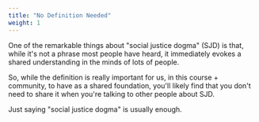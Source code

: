 ```yaml
---
title: "No Definition Needed"
weight: 1
---
```


One of the remarkable things about "social justice dogma" (SJD) is that, while it's not a phrase most people have heard, it immediately evokes a shared understanding in the minds of lots of people.

So, while the definition is really important for us, in this course + community, to have as a shared foundation, you'll likely find that you don't need to share it when you're talking to other people about SJD.

Just saying "social justice dogma" is usually enough.
